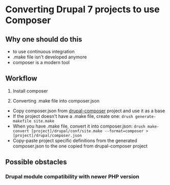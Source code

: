 # Converting Drupal 7 projects to use Composer

## Why one should do this
* to use continuous integration
* .make file isn't developed anymore
* composer is a modern tool


## Workflow

1. Install composer

2. Converting .make file into composer.json
  * Copy composer.json from [drupal-composer](https://github.com/drupal-composer/drupal-project/tree/7.x) project and use it as a base 
  * If the project doesn't have a .make file, create one: `drush generate-makefile site.make`
  * When you have .make file, convert it into composer.json: `drush make-convert [project]/drupal/conf/site.make --format=composer > [project]/drupal/composer.json`
  * Copy-paste project specific definitions from the generated composer.json to the one copied from drupal-composer project


## Possible obstacles

### Drupal module compatibility with newer PHP version
